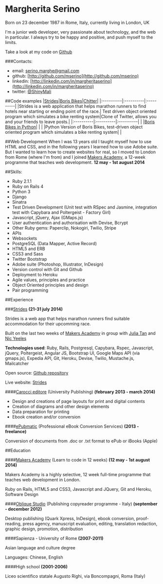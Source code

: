 Margherita Serino
==========
Born on 23 december 1987 in Rome, Italy, currently living in London, UK

I'm a junior web developer, very passionate about technology, and the web in particular.
I always try to be happy and positive, and push myself to the limits.

Take a look at my code on [Github](http://github.com/mserino)

###Contacts:
- email: serino.marghe@gmail.com
- github: [http://github.com/mserino](http://github.com/mserino)
- linkedin: [http://linkedin.com/in/margheritaserino](http://linkedin.com/in/margheritaserino)
- twitter: [@ShinyMali](https://twitter.com/ShinyMali)

##Code examples
|[Strides](https://github.com/mserino/Strides)|[Boris Bikes](https://github.com/mserino/Boris-Bikes)|[Chitter](https://github.com/mserino/Chitter)|
|:----------|:----------|:----------|
|Strides is a web application that helps marathon runners to find hotels near starting or ending point of the race.| Test driven object oriented program which simulates a bike renting system|Clone of Twitter, allows you and your friends to leave posts.|
|:----------|:----------|:----------|
| |[Boris Bikes in Python](https://github.com/mserino/python-bikes)| |
| |Python Version of Boris Bikes, test-driven object oriented program which simulates a bike renting system| |

##Web Development
When I was 13 years old I taught myself how to use HTML and CSS, and in the following years I learned how to use Adobe suite. But I wanted to learn how to create websites for real, so I moved to London from Rome (where I'm from) and I joined [Makers Academy](http://www.makersacademy.com), a 12-week programme that teaches web development. **12 may - 1st august 2014**

##Skills:
- Ruby 2.1.1
- Ruby on Rails 4
- Python 3
- Django
- Sinatra
- Test Driven Development (Unit test with RSpec and Jasmine, integration test with Capybara and Poltergeist - Factory Girl)
- Javascript, jQuery, Ajax (GMaps.js)
- User authentication and authorisation with Devise, Bcrypt
- Other Ruby gems: Paperclip, Nokogiri, Twilio, Stripe
- APIs
- Websockets
- PostgreSQL (Data Mapper, Active Record)
- HTML5 and ERB
- CSS3 and Sass
- Twitter Bootstrap
- Adobe suite (Photoshop, Illustrator, InDesign)
- Version control with Git and Github
- Deployment to Heroku
- Agile values, principles and practice
- Object Oriented principles and design
- Pair programming

##Experience

###[Strides](https://github.com/mserino/Strides)
**(21-31 july 2014)**

Strides is a web app that helps marathon runners find suitable accommodation for their upcomming race.

Built on the last two weeks of [Makers Academy](http://www.makersacademy.com) in group with [Julia Tan](https://github.com/juliatan) and [Nic Yeeles](https://github.com/nyeeles)

**Technologies used**: Ruby, Rails, Postgresql, Capybara, Rspec, Javascript, jQuery, Poltergeist, Angular JS, Bootstrap UI, Google Maps API (via gmaps.js), Expedia API, Git, Heroku, Devise, Twilio, Mustache.js, Mailcatcher

Open source: [Github repository](https://github.com/mserino/Strides)

Live website: [Strides](http://strides.herokuapp.com)

####[Carocci editore](http://www.carocci.it/) (University Publishing)
**(february 2013 - march 2014)**

- Design and creations of page layouts for print and digital contents
- Creation of diagrams and other design elements
- Data preparation for printing
- Ebook creation and/or conversion

####[ePubmatic](http://www.epubmatic.com/it/default.htm) (Professional eBook Conversion Services)
**(2013 - freelance)**

Conversion of documents from .doc or .txt format to ePub or iBooks (Apple)

##Education

####[Makers Academy](http://www.makersacademy.com) (Learn to code in 12 weeks)
**(12 may - 1st august 2014)**

Makers Academy is a highly selective, 12 week full-time programme that teaches web development in London.

Ruby on Rails, HTML5 and CSS3, Javascript and JQuery, Git and Heroku, Software Design

####[Oblique Studio](http://www.oblique.it/) (Publishing copyreader programme - Italy)
**(september - december 2012)**

Desktop publishing (Quark Xpress, InDesign), ebook conversion, proof-reading, press agency, manuscript evaluation, editing, translation redaction, graphic design, promotion, distribution

####Sapienza - University of Rome
**(2007-2011)**

Asian language and culture degree

Languages: Chinese, English

####High school
**(2001-2006)**

Liceo scientifico statale Augusto Righi, via Boncompagni, Roma (Italy)
